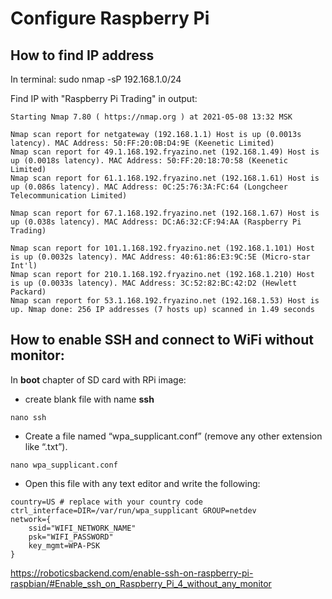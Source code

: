 # Configure Raspberry Pi

## How to find IP address

In terminal:
sudo nmap -sP 192.168.1.0/24 

Find IP with "Raspberry Pi Trading" in output:
```
Starting Nmap 7.80 ( https://nmap.org ) at 2021-05-08 13:32 MSK

Nmap scan report for netgateway (192.168.1.1) Host is up (0.0013s latency). MAC Address: 50:FF:20:0B:D4:9E (Keenetic Limited) 
Nmap scan report for 49.1.168.192.fryazino.net (192.168.1.49) Host is up (0.0018s latency). MAC Address: 50:FF:20:18:70:58 (Keenetic Limited) 
Nmap scan report for 61.1.168.192.fryazino.net (192.168.1.61) Host is up (0.086s latency). MAC Address: 0C:25:76:3A:FC:64 (Longcheer Telecommunication Limited)

Nmap scan report for 67.1.168.192.fryazino.net (192.168.1.67) Host is up (0.038s latency). MAC Address: DC:A6:32:CF:94:AA (Raspberry Pi Trading)

Nmap scan report for 101.1.168.192.fryazino.net (192.168.1.101) Host is up (0.0032s latency). MAC Address: 40:61:86:E3:9C:5E (Micro-star Int'l) 
Nmap scan report for 210.1.168.192.fryazino.net (192.168.1.210) Host is up (0.0033s latency). MAC Address: 3C:52:82:BC:42:D2 (Hewlett Packard) 
Nmap scan report for 53.1.168.192.fryazino.net (192.168.1.53) Host is up. Nmap done: 256 IP addresses (7 hosts up) scanned in 1.49 seconds
```
## How to enable SSH and connect to WiFi without monitor:

In **boot** chapter of SD card with RPi image:
* create blank file with name **ssh**
```
nano ssh
```
* Create a file named “wpa_supplicant.conf” (remove any other extension like “.txt”).
```
nano wpa_supplicant.conf
```
* Open this file with any text editor and write the following:

```
country=US # replace with your country code
ctrl_interface=DIR=/var/run/wpa_supplicant GROUP=netdev
network={
    ssid="WIFI_NETWORK_NAME"
    psk="WIFI_PASSWORD"
    key_mgmt=WPA-PSK
}
```


https://roboticsbackend.com/enable-ssh-on-raspberry-pi-raspbian/#Enable_ssh_on_Raspberry_Pi_4_without_any_monitor
